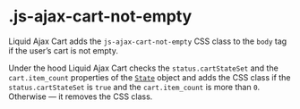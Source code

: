 # .js-ajax-cart-not-empty

Liquid Ajax Cart adds the `js-ajax-cart-not-empty` CSS class to the `body` tag if the user’s cart is not empty.

Under the hood Liquid Ajax Cart checks the `status.cartStateSet` and the `cart.item_count` properties of the [`State`](/reference/state/) object and adds the CSS class if the `status.cartStateSet` is `true` and the `cart.item_count` is more than `0`. Otherwise — it removes the CSS class.
